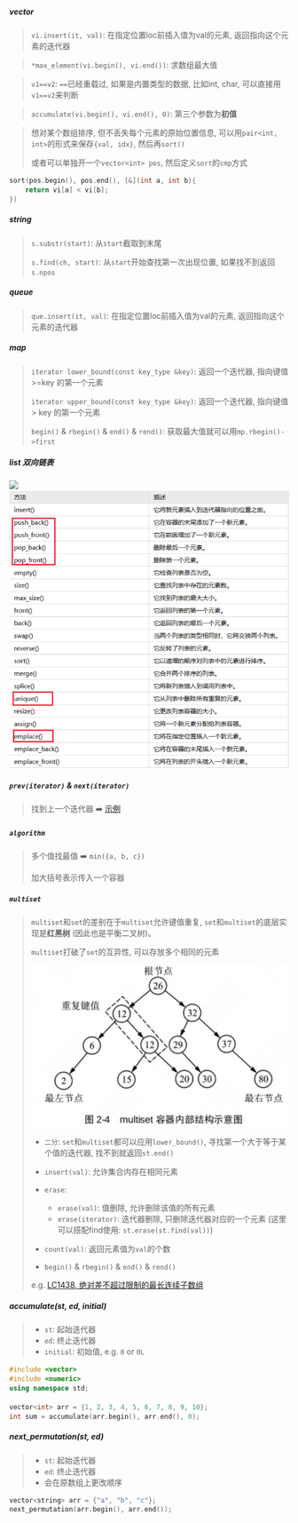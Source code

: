 ##### vector
> `vi.insert(it, val)`: 在指定位置loc前插入值为val的元素, 返回指向这个元素的迭代器

> `*max_element(vi.begin(), vi.end())`: 求数组最大值

> `v1==v2`: `==`已经重载过, 如果是内置类型的数据, 比如int, char, 可以直接用`v1==v2`来判断

> `accumulate(vi.begin(), vi.end(), 0)`: 第三个参数为**初值**

> 想对某个数组排序, 但不丢失每个元素的原始位置信息, 可以用`pair<int, int>`的形式来保存`{val, idx}`, 然后再`sort()`
> 
> 或者可以单独开一个`vector<int> pos`, 然后定义`sort`的`cmp`方式
```CPP
sort(pos.begin(), pos.end(), [&](int a, int b){
    return vi[a] < vi[b];
})
```


##### string
> `s.substr(start)`: 从`start`截取到末尾
>
> `s.find(ch, start)`: 从`start`开始查找第一次出现位置, 如果找不到返回`s.npos`


##### queue
> `que.insert(it, val)`: 在指定位置loc前插入值为val的元素, 返回指向这个元素的迭代器


##### map
> `iterator lower_bound(const key_type &key)`: 返回一个迭代器, 指向键值 >=key 的第一个元素
> 
> `iterator upper_bound(const key_type &key)`: 返回一个迭代器, 指向键值 > key 的第一个元素
>
> `begin()` & `rbegin()` & `end()` & `rend()`: 获取最大值就可以用`mp.rbegin()->first`


##### list 双向链表

<img src="https://img2018.cnblogs.com/blog/1169804/201903/1169804-20190310232157215-1540369555.png">

<img src="/appendix/list.png">


##### `prev(iterator)` & `next(iterator)`

> 找到上一个迭代器 ➡️ [示例](https://leetcode.cn/problems/design-a-text-editor/solution/lian-biao-mo-ni-pythonjavacgo-by-endless-egw4/)


##### `algorithm`

> 多个值找最值 ➡️ `min({a, b, c})`
>
> 加大括号表示传入一个容器


##### `multiset`
> `multiset`和`set`的差别在于`multiset`允许键值重复, `set`和`multiset`的底层实现是**红黑树** (因此也是平衡二叉树)。
> 
> `multiset`打破了`set`的互异性, 可以存放多个相同的元素
>
> ![multiset](/appendix/multiset.png)
> 
> - `二分`: `set`和`multiset`都可以应用`lower_bound()`, 寻找第一个大于等于某个值的迭代器, 找不到就返回`st.end()`
> 
> - `insert(val)`: 允许集合内存在相同元素
> 
> - `erase`:
>   - `erase(val)`: 值删除, 允许删除该值的所有元素
>   - `erase(iterator)`: 迭代器删除, 只删除迭代器对应的一个元素 (这里可以搭配find使用: `st.erase(st.find(val))`)
>
> - `count(val)`: 返回元素值为`val`的个数
>
> - `begin()` & `rbegin()` & `end()` & `rend()`
>
> e.g. [LC1438. 绝对差不超过限制的最长连续子数组](/workspace/1438.%E7%BB%9D%E5%AF%B9%E5%B7%AE%E4%B8%8D%E8%B6%85%E8%BF%87%E9%99%90%E5%88%B6%E7%9A%84%E6%9C%80%E9%95%BF%E8%BF%9E%E7%BB%AD%E5%AD%90%E6%95%B0%E7%BB%84.cpp)


##### accumulate(st, ed, initial)
> - `st`: 起始迭代器
> - `ed`: 终止迭代器
> - `initial`: 初始值, e.g. `0` or `0L`
```CPP
#include <vector>
#include <numeric>
using namespace std;

vector<int> arr = {1, 2, 3, 4, 5, 6, 7, 8, 9, 10};
int sum = accumulate(arr.begin(), arr.end(), 0);
```

##### next_permutation(st, ed)
> - `st`: 起始迭代器
> - `ed`: 终止迭代器
> - 会在原数组上更改顺序

```CPP
vector<string> arr = {"a", "b", "c"};
next_permutation(arr.begin(), arr.end());
```